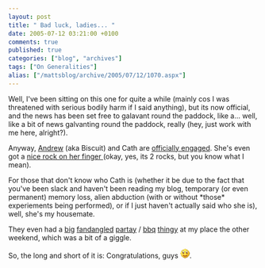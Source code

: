 ```yaml
---
layout: post
title: " Bad luck, ladies... "
date: 2005-07-12 03:21:00 +0100
comments: true
published: true
categories: ["blog", "archives"]
tags: ["On Generalities"]
alias: ["/mattsblog/archive/2005/07/12/1070.aspx"]
---
```

<!-- more -->

<P>Well, I've been sitting on this one for quite a while (mainly cos I was threatened with serious bodily harm if I said anything), but its now official, and the news has been set free to galavant round the paddock, like a... well, like a bit of news galvanting round the paddock, really (hey, just work with me here, alright?).</P>
 <P>Anyway, <A href="http://biscuit-rant.blogspot.com/">Andrew</A> (aka Biscuit) and Cath are <A href="http://biscuit-rant.blogspot.com/2005/07/news.html">officially engaged</A>.&nbsp;She's even got a <A href="http://www.oneroundpebble.com/common/photoalbum/ShowPhotoAlbumPage.aspx?filename=..%2f..%2fsyphtor%2fphotos%2f20050620+-+The+Ring%2fIMGP2216.JPG">nice rock on her finger </A>(okay, yes, its 2 rocks, but you know what&nbsp;I mean). </P>
 <P>For those that don't know who Cath is (whether it be due to the fact that you've been slack and haven't been reading my blog,&nbsp;temporary (or even permanent) memory loss, alien abduction (with or without *those* experiements being performed), or if&nbsp;I just haven't&nbsp;actually said who she is), well, she's my housemate.</P>
 <P>They even had&nbsp;a <A href="http://www.oneroundpebble.com/common/photoalbum/ShowPhotoAlbumPage.aspx?filename=..%2f..%2fsyphtor%2fphotos%2f20050702+-+Engagement+party%2fIMGP2356.JPG">big</A> <A href="/images/%2f03+-+TheTrip%2f17+-+England+-+May+to+July%2f3.+Biscuit+and+Caths+Engagement+-+July+2%2fP7020039.JPG.lnk">fandangled</A> <A href="/images/%2f03+-+TheTrip%2f17+-+England+-+May+to+July%2f3.+Biscuit+and+Caths+Engagement+-+July+2%2fP7020040.JPG.lnk">partay</A> / <A href="/images/%2f03+-+TheTrip%2f17+-+England+-+May+to+July%2f3.+Biscuit+and+Caths+Engagement+-+July+2%2fP7020051.JPG.lnk">bbq</A> <A href="/images/%2f03+-+TheTrip%2f17+-+England+-+May+to+July%2f3.+Biscuit+and+Caths+Engagement+-+July+2%2fP7020054.JPG.lnk">thingy</A> at my place the other weekend, which was a bit of a giggle.</P>
 <P>So, the long and short of it is: Congratulations, guys <IMG alt=":)" class="emoticon" src="/images/emotions/emotion-1.gif" border=0>.</P>

